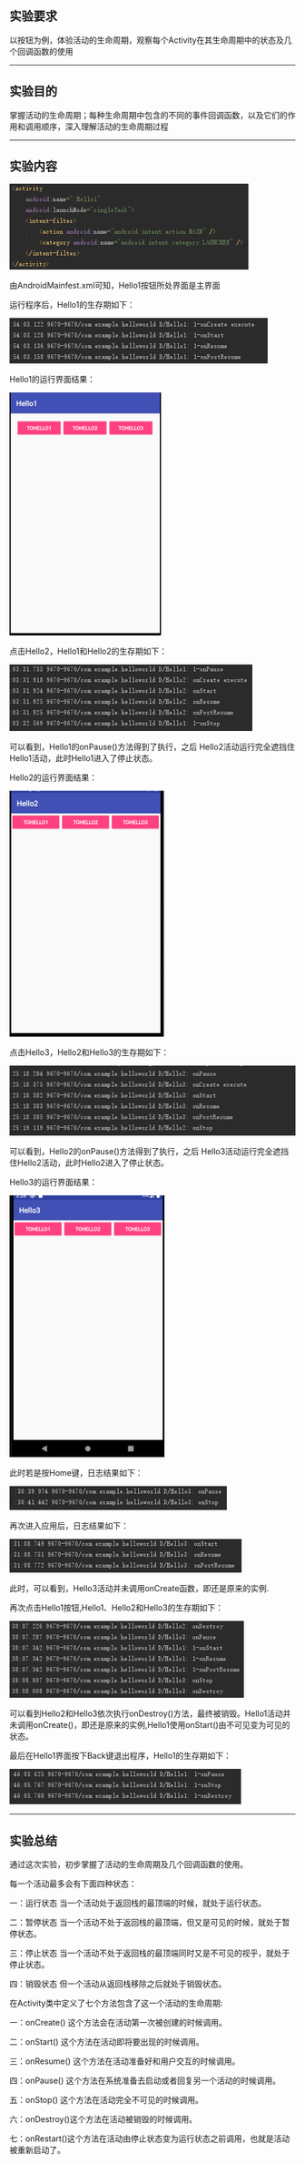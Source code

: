 ## 实验要求

以按钮为例，体验活动的生命周期，观察每个Activity在其生命周期中的状态及几个回调函数的使用

------

## 实验目的

掌握活动的生命周期；每种生命周期中包含的不同的事件回调函数，以及它们的作用和调用顺序，深入理解活动的生命周期过程

------

## 实验内容

![Image](https://github.com/Small-Windmill/2018118118_Android/raw/master/ActivityTestOne/Image/1.png)

由AndroidMainfest.xml可知，Hello1按钮所处界面是主界面

运行程序后，Hello1的生存期如下：

![Image](https://github.com/Small-Windmill/2018118118_Android/raw/master/ActivityTestOne/Image/2.png)

Hello1的运行界面结果：

![Image](https://github.com/Small-Windmill/2018118118_Android/raw/master/ActivityTestOne/Image/3.png)

点击Hello2，Hello1和Hello2的生存期如下：

![Image](https://github.com/Small-Windmill/2018118118_Android/raw/master/ActivityTestOne/Image/4.png)

可以看到，Hello1的onPause()方法得到了执行，之后 Hello2活动运行完全遮挡住Hello1活动，此时Hello1进入了停止状态。

Hello2的运行界面结果：

![Image](https://github.com/Small-Windmill/2018118118_Android/raw/master/ActivityTestOne/Image/5.png)

点击Hello3，Hello2和Hello3的生存期如下：

![Image](https://github.com/Small-Windmill/2018118118_Android/raw/master/ActivityTestOne/Image/6.png)

可以看到，Hello2的onPause()方法得到了执行，之后 Hello3活动运行完全遮挡住Hello2活动，此时Hello2进入了停止状态。

Hello3的运行界面结果：

![Image](https://github.com/Small-Windmill/2018118118_Android/raw/master/ActivityTestOne/Image/7.png)

此时若是按Home键，日志结果如下：

![Image](https://github.com/Small-Windmill/2018118118_Android/raw/master/ActivityTestOne/Image/8.png)

再次进入应用后，日志结果如下：

![Image](https://github.com/Small-Windmill/2018118118_Android/raw/master/ActivityTestOne/Image/9.png)

此时，可以看到，Hello3活动并未调用onCreate函数，即还是原来的实例.

再次点击Hello1按钮,Hello1、Hello2和Hello3的生存期如下：

![Image](https://github.com/Small-Windmill/2018118118_Android/raw/master/ActivityTestOne/Image/10.png)

可以看到Hello2和Hello3依次执行onDestroy()方法，最终被销毁。Hello1活动并未调用onCreate()，即还是原来的实例,Hello1使用onStart()由不可见变为可见的状态。

 

最后在Hello1界面按下Back键退出程序，Hello1的生存期如下：

![Image](https://github.com/Small-Windmill/2018118118_Android/raw/master/ActivityTestOne/Image/11.png)

------

## 实验总结

通过这次实验，初步掌握了活动的生命周期及几个回调函数的使用。

每一个活动最多会有下面四种状态：

   一：运行状态  当一个活动处于返回栈的最顶端的时候，就处于运行状态。

   二：暂停状态  当一个活动不处于返回栈的最顶端，但又是可见的时候，就处于暂停状态。

   三：停止状态  当一个活动不处于返回栈的最顶端同时又是不可见的视乎，就处于停止状态。

   四：销毁状态  但一个活动从返回栈移除之后就处于销毁状态。

在Activity类中定义了七个方法包含了这一个活动的生命周期:

   一：onCreate() 这个方法会在活动第一次被创建的时候调用。

   二：onStart()  这个方法在活动即将要出现的时候调用。

   三：onResume() 这个方法在活动准备好和用户交互的时候调用。

   四：onPause()  这个方法在系统准备去启动或者回复另一个活动的时候调用。

   五：onStop()  这个方法在活动完全不可见的时候调用。

   六：onDestroy()这个方法在活动被销毁的时候调用。

   七：onRestart()这个方法在活动由停止状态变为运行状态之前调用，也就是活动被重新启动了。



